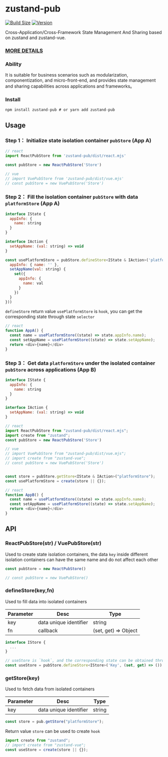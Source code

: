 # zustand-pub

[![Build Size](https://img.shields.io/bundlephobia/minzip/zustand-pub?label=bundle%20size)](https://bundlephobia.com/result?p=zustand-pub)
[![Version](https://img.shields.io/npm/v/zustand-pub?style=flat)](https://www.npmjs.com/package/zustand-pub)

Cross-Application/Cross-Framework State Management And Sharing based on zustand and zustand-vue.
### [MORE DETAILS](https://awesomedevin.github.io/zustand-vue/en/)



### Ability

It is suitable for business scenarios such as modularization, componentization, and micro-front-end, and provides state management and sharing capabilities across applications and frameworks。


### Install
```shell
npm install zustand-pub # or yarn add zustand-pub
```


## Usage

### Step 1： Initialize state isolation container `pubStore` (App A)
```js
// react
import ReactPubStore from 'zustand-pub/dist/react.mjs'

const pubStore = new ReactPubStore('Store')

// vue
// import VuePubStore from 'zustand-pub/dist/vue.mjs' 
// const pubStore = new VuePubStore('Store')
```

### Step 2： Fill the isolation container `pubStore` with data `platformStore` (App A)
```js
interface IState {
  appInfo: {
    name: string
  }
}

interface IAction {
  setAppName: (val: string) => void
}

const usePlatformStore = pubStore.defineStore<IState & IAction>('platformStore', (set) => ({
  appInfo: { name: '' },
  setAppName(val: string) {
    set({
      appInfo: {
        name: val
      }
    })
  }
}))
```
`defineStore` return value `usePlatformStore` is `hook`, you can get the corresponding state through state `selector`
```js
// react
function AppA() {
  const name = usePlatformStore((state) => state.appInfo.name);
  const setAppName = usePlatformStore((state) => state.setAppName);
  return <div>{name}</div>
}
``` 

### Step 3： Get data `platformStore` under the isolated container `pubStore` across applications (App B)
```js
interface IState {
  appInfo: {
    name: string
  }
}

interface IAction {
  setAppName: (val: string) => void
}

// react
import ReactPubStore from "zustand-pub/dist/react.mjs";
import create from "zustand";
const pubStore = new ReactPubStore('Store')

// vue
// import VuePubStore from "zustand-pub/dist/vue.mjs";
// import create from "zustand-vue";
// const pubStore = new VuePubStore('Store')


const store = pubStore.getStore<IState & IAction>("platformStore");
const usePlatformStore = create(store || {});

// react
function AppB() {
  const name = usePlatformStore((state) => state.appInfo.name);
  const setAppName = usePlatformStore((state) => state.setAppName);
  return <div>{name}</div>
}

```

## API

### ReactPubStore(str) / VuePubStore(str)
Used to create state isolation containers, the data `key` inside different isolation containers can have the same name and do not affect each other
```js
const pubStore = new ReactPubStore() 

// const pubStore = new VuePubStore() 
```

### defineStore(key,fn)
Used to fill data into isolated containers

Parameter | Desc | Type 
--- | --- | --- 
key | data unique identifier | string
fn | callback | (set, get) => Object


```js
interface IStore {
  ...
}

// useStore is `hook`, and the corresponding state can be obtained through state `selector`
const useStore = pubStore.defineStore<IStore>('Key', (set, get) => ())
```


### getStore(key)

Used to fetch data from isolated containers

Parameter | Desc | Type 
--- | --- | --- 
key | data unique identifier | string

```js
const store = pub.getStore("platformStore");
```
Return value `store` can be used to create `hook`
```js
import create from "zustand";
// import create from "zustand-vue";
const useStore = create(store || {});
```




